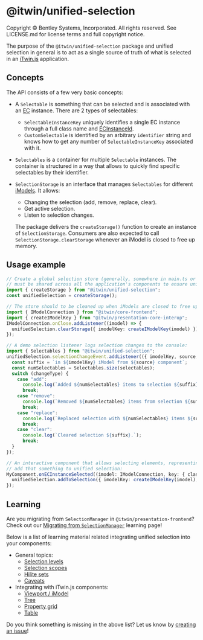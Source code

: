 # @itwin/unified-selection

Copyright © Bentley Systems, Incorporated. All rights reserved. See LICENSE.md for license terms and full copyright notice.

The purpose of the `@itwin/unified-selection` package and unified selection in general is to act as a single source of truth of what is selected in an [iTwin.js](https://www.itwinjs.org/) application.

## Concepts

The API consists of a few very basic concepts:

- A `Selectable` is something that can be selected and is associated with an [EC](https://www.itwinjs.org/bis/ec/) instance. There are 2 types of selectables:

  - `SelectableInstanceKey` uniquely identifies a single EC instance through a full class name and [ECInstanceId](https://www.itwinjs.org/learning/ecsql/#ecinstanceid-and-ecclassid).
  - `CustomSelectable` is identified by an arbitrary `identifier` string and knows how to get any number of `SelectableInstanceKey` associated with it.

- `Selectables` is a container for multiple `Selectable` instances. The container is structured in a way that allows to quickly find specific selectables by their identifier.

- `SelectionStorage` is an interface that manages `Selectables` for different [iModels](https://www.itwinjs.org/learning/imodels/). It allows:

  - Changing the selection (add, remove, replace, clear).
  - Get active selection.
  - Listen to selection changes.

  The package delivers the `createStorage()` function to create an instance of `SelectionStorage`. Consumers are also expected to call `SelectionStorage.clearStorage` whenever an iModel is closed to free up memory.

## Usage example

```ts
// Create a global selection store (generally, somewhere in main.ts or similar). This store
// must be shared across all the application's components to ensure unified selection experience.
import { createStorage } from "@itwin/unified-selection";
const unifiedSelection = createStorage();

// The store should to be cleaned up when iModels are closed to free up memory, e.g.:
import { IModelConnection } from "@itwin/core-frontend";
import { createIModelKey } from "@itwin/presentation-core-interop";
IModelConnection.onClose.addListener((imodel) => {
  unifiedSelection.clearStorage({ imodelKey: createIModelKey(imodel) });
});

// A demo selection listener logs selection changes to the console:
import { Selectables } from "@itwin/unified-selection";
unifiedSelection.selectionChangeEvent.addListener(({ imodelKey, source, changeType, selectables }) => {
  const suffix = `in ${imodelKey} iModel from ${source} component`;
  const numSelectables = Selectables.size(selectables);
  switch (changeType) {
    case "add":
      console.log(`Added ${numSelectables} items to selection ${suffix}.`);
      break;
    case "remove":
      console.log(`Removed ${numSelectables} items from selection ${suffix}.`);
      break;
    case "replace":
      console.log(`Replaced selection with ${numSelectables} items ${suffix}.`);
      break;
    case "clear":
      console.log(`Cleared selection ${suffix}.`);
      break;
  }
});

// An interactive component that allows selecting elements, representing something in an iModel, may want to
// add that something to unified selection:
MyComponent.onECInstanceSelected((imodel: IModelConnection, key: { className: string; id: Id64String }) => {
  unifiedSelection.addToSelection({ imodelKey: createIModelKey(imodel), source: "MyComponent", selectables: [key] });
});
```

## Learning

Are you migrating from `SelectionManager` in `@itwin/presentation-frontend`? Check out our [Migrating from `SelectionManager`](./learning/MigrationGuide.md) learning page!

Below is a list of learning material related integrating unified selection into your components:

- General topics:
  - [Selection levels](./learning/SelectionLevels.md)
  - [Selection scopes](./learning/SelectionScopes.md)
  - [Hilite sets](./learning/HiliteSets.md)
  - [Caveats](./learning/Caveats.md)
- Integrating with iTwin.js components:
  - [Viewport / iModel](./learning/SyncWithIModelConnection.md)
  - [Tree](./learning/SyncWithTree.md)
  - [Property grid](./learning/SyncWithPropertyGrid.md)
  - [Table](./learning/SyncWithTable.md)

Do you think something is missing in the above list? Let us know by [creating an issue](https://github.com/iTwin/presentation/issues/new?assignees=&labels=documentation%2C+presentation&projects=&template=learning-material-request.md&title=)!

